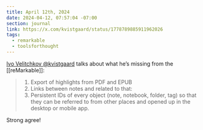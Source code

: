 ```yaml
---
title: April 12th, 2024
date: 2024-04-12, 07:57:04 -07:00
section: journal
link: https://x.com/kvistgaard/status/1778789885911962026
tags:
  - remarkable
  - toolsforthought
---
```

[Ivo Velitchkov @kvistgaard](https://x.com/kvistgaard/status/1778789885911962026) talks about what he’s missing from the [[reMarkable]]:

> 1. Export of highlights from PDF and EPUB
> 2. Links between notes and related to that:
> 3. Persistent IDs of every object (note, notebook, folder, tag) so that they can be referred to from other places and opened up in the desktop or mobile app.

Strong agree!